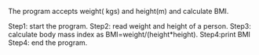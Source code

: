The program accepts weight( kgs) and height(m) and calculate BMI. 

Step1: start the program.
Step2: read weight and height of a person.
Step3: calculate body mass index as BMI=weight/(height*height).
Step4:print BMI
Step4: end the program.